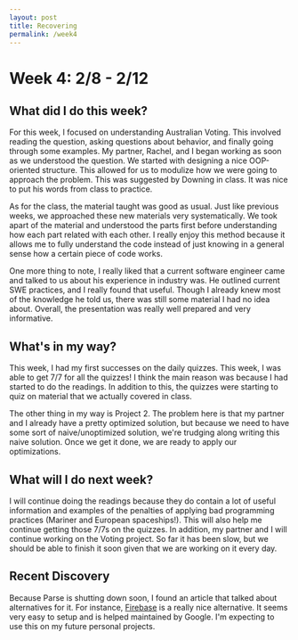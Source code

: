 ```yaml
---
layout: post
title: Recovering 
permalink: /week4
---
```


# Week 4: 2/8 - 2/12

## What did I do this week?

For this week, I focused on understanding Australian Voting. This involved reading the question, asking questions about behavior, and finally going through some examples. My partner, Rachel, and I began working as soon as we understood the question. We started with designing a nice OOP-oriented structure. This allowed for us to modulize how we were going to approach the problem. This was suggested by Downing in class. It was nice to put his words from class to practice. 

As for the class, the material taught was good as usual. Just like previous weeks, we approached these new materials very systematically. We took apart of the material and understood the parts first before understanding how each part related with each other. I really enjoy this method because it allows me to fully understand the code instead of just knowing in a general sense how a certain piece of code works.

One more thing to note, I really liked that a current software engineer came and talked to us about his experience in industry was. He outlined current SWE practices, and I really found that useful. Though I already knew most of the knowledge he told us, there was still some material I had no idea about. Overall, the presentation was really well prepared and very informative.

## What's in my way?

This week, I had my first successes on the daily quizzes. This week, I was able to get 7/7 for all the quizzes! I think the main reason was because I had started to do the readings. In addition to this, the quizzes were starting to quiz on material that we actually covered in class. 

The other thing in my way is Project 2. The problem here is that my partner and I already have a pretty optimized solution, but because we need to have some sort of naive/unoptimized solution, we're trudging along writing this naive solution. Once we get it done, we are ready to apply our optimizations. 

## What will I do next week?

I will continue doing the readings because they do contain a lot of useful information and examples of the penalties of applying bad programming practices (Mariner and European spaceships!). This will also help me continue getting those 7/7s on the quizzes. In addition, my partner and I will continue working on the Voting project. So far it has been slow, but we should be able to finish it soon given that we are working on it every day.

## Recent Discovery

Because Parse is shutting down soon, I found an article that talked about alternatives for it. For instance, [Firebase](https://www.firebase.com/blog/2016-02-08-firebase-google.html) is a really nice alternative. It seems very easy to setup and is helped maintained by Google. I'm expecting to use this on my future personal projects.
